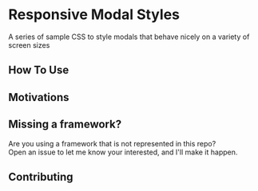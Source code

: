 Responsive Modal Styles
=======================

A series of sample CSS to style modals that behave nicely on a variety of screen sizes

How To Use
---


Motivations
---

Missing a framework?
---
Are you using a framework that is not represented in this repo?  
Open an issue to let me know your interested, and I'll make it happen.

Contributing
---